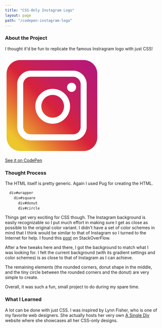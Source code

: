 ```yaml
---
title: "CSS-Only Instagram Logo"
layout: page
path: "/codepen-instagram-logo"
---
```


### About the Project

I thought it'd be fun to replicate the famous Instragram logo with just CSS!

![Final result](finalshot.png)

[See it on CodePen](https://codepen.io/naruthk/pen/GQMEBJ/)

### Thought Process

The HTML itself is pretty generic. Again I used Pug for creating the HTML.

```html
  div#wrapper
    div#square
      div#donut
      div#circle
```

Things get very exciting for CSS though. The Instagram background is easily recognizable so I put much effort in making sure I get as close as possible to the original color variant. I didn't have a set of color schemes in mind that I think would be similar to that of Instagram so I turned to the Internet for help. I found this [post](https://stackoverflow.com/questions/37751375/instagram-new-logo-css-background) on StackOverFlow.

After a few tweaks here and there, I got the background to match what I was looking for. I felt the current background (with its gradient settings and color schemes) is as close to that of Instagram as I can achieve.

The remaining elements (the rounded corners, donut shape in the middle, and the tiny circle between the rounded corners and the donut) are very simple to create.

Overall, it was such a fun, small project to do during my spare time.

### What I Learned

A lot can be done with just CSS. I was inspired by Lynn Fisher, who is one of my favorite web designers. She actually hosts her very own [A Single Div](https://a.singlediv.com/) website where she showcases all her CSS-only designs.